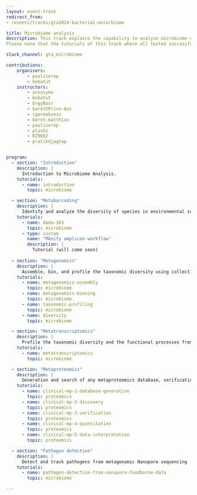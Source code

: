 ```yaml
---
layout: event-track
redirect_from:
- /events/tracks/gta2024-bacterial-micorbiome

title: Microbiome analysis
description: This track explains the capability to analyze microbiome data using Galaxy, covering essential tasks such as amplicon analysis and its visualization. It progresses to more advanced topics, including assembly and binning - the requirements for reconstructing Metagenome-Assembled Genomes (MAGs) from microbiome samples, and finally extends to complex analyses like metatranscriptome studies and pathogen detection. Start with the tutorial at your own pace. If you need support contact us via the Slack Channel [#gta_microbiome](https://gtnsmrgsbord.slack.com/archives/C07NA7FSGR4). 
Please note that the tutorials of this track where all tested successfully on useGalaxy.eu, therefore it is recommended to run all tools on this server !

slack_channel: gta_microbiome

contributions:
    organisers:
        - paulzierep
        - bebatut
    instructors:
        - annasyme
        - bebatut
        - EngyNasr
        - GarethPrice-Aus
        - igormakunin
        - bernt-matthias
        - paulzierep
        - plushz
        - RZ9082
        - pratikdjagtap


program:
  - section: "Introduction" 
    description: |
      Introduction to Microbiome Analysis. 
    tutorials:
      - name: introduction
        topic: microbiome

  - section: "Metabarcoding" 
    description: |
      Identify and analyze the diversity of species in environmental samples by amplifying and sequencing specific genetic markers
    tutorials:
      - name: dada-16S
        topic: microbiome
      - type: custom
        name: "MGnify amplicon workflow"
        description: |
          Tutorial (will come soon)
  
  - section: "Metagenomics" 
    description: |
      Assemble, bin, and profile the taxonomic diversity using collective DNA from environmental samples
    tutorials:  
      - name: metagenomics-assembly
        topic: microbiome
      - name: metagenomics-binning
        topic: microbiome
      - name: taxonomic-profiling
        topic: microbiome
      - name: diversity
        topic: microbiome

  - section: "Metatranscriptomics" 
    description: |
      Profile the taxonomic diversity and the functional processes from collective RNA from environmental samples
    tutorials: 
      - name: metatranscriptomics
        topic: microbiome

  - section: "Metaproteomics" 
    description: |
      Generation and search of any metaproteomics database, verification and quantification of the proteins/peptides, statistical analysis of the quantified peptides
    tutorials:
      - name: clinical-mp-1-database-generation
        topic: proteomics
      - name: clinical-mp-2-discovery
        topic: proteomics
      - name: clinical-mp-3-verification
        topic: proteomics
      - name: clinical-mp-4-quantitation
        topic: proteomics
      - name: clinical-mp-5-data-interpretation
        topic: proteomics

  - section: "Pathogen detection" 
    description: |
      Detect and track pathogens from metagenomic Nanopore sequencing
    tutorials: 
      - name: pathogen-detection-from-nanopore-foodborne-data
        topic: microbiome

---
```

